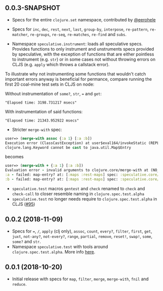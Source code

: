 ## 0.0.3-SNAPSHOT

* Specs for the entire `clojure.set` namespace, contributed by <a
  href="https://github.com/eerohele">@eerohele</a>

* Specs for `inc`, `dec`, `rest`, `next`, `last`, `group-by`, `interpose`,
  `re-pattern`, `re-matcher`, `re-groups`, `re-seq`, `re-matches`, `re-find` and
  `subs`.

* Namespace `speculative.instrument`: loads all speculative specs. Provides
  functions to only instrument and unstruments specs provided by speculative,
  with the exception of functions that are either pointless to instrument
  (e.g. `str`) or in some cases not without throwing errors on CLJS
  (e.g. `apply` which throws a callstack error).

To illustrate why not instrumenting some functions that wouldn't catch important
errors anyway is beneficial for permance, compare running the first 20 coal-mine
test sets in CLJS on node:

Without instrumentation of `some?`, `str`, `=` and `get`:
``` shell
"Elapsed time: 3198.731217 msecs"
```
With instrumentation of said functions:
``` shell
"Elapsed time: 21343.952922 msecs"
```

* Stricter `merge-with` spec:

``` clojure
user=> (merge-with assoc {:a 1} [:a :b])
Execution error (ClassCastException) at user$eval164/invokeStatic (REPL:1).
clojure.lang.Keyword cannot be cast to java.util.Map$Entry
```
becomes

``` clojure
user=> (merge-with + {:a 1} [:a :b])
Evaluation error - invalid arguments to clojure.core/merge-with at (NO_SOURCE_FILE:15).
:a - failed: map-entry? at: [:maps :rest-maps] spec: :speculative.core/map-entry
:b - failed: map-entry? at: [:maps :rest-maps] spec: :speculative.core/map-entry
```

* `speculative.test` macros `gentest` and `check` renamed to `check` and `check-call` to closer resemble naming in `clojure.spec.test.alpha`
* `speculative.test` no longer needs require to `clojure.spec.test.alpha` in CLJS ([#95](https://github.com/slipset/speculative/issues/95))

## 0.0.2 (2018-11-09)

* Specs for `=`, `/`, `apply` (clj only), `assoc`, `count`, `every?`, `filter`,
  `first`, `get`, `juxt`, `not-any?`, `not-every?`, `range`, `partial`,
  `remove`, `reset!`, `swap!`, `some`, `some?` and `str`.
* Namespace `speculative.test` with tools around `clojure.spec.test.alpha`. More
  info [here](doc/test.md).

## 0.0.1 (2018-10-20)

* Initial release with specs for `map`, `filter`, `merge`, `merge-with`, `fnil`
  and `reduce`.
